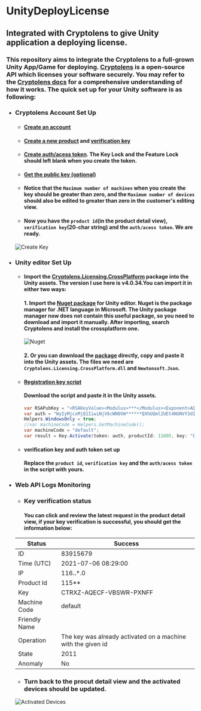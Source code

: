 # UnityDeployLicense
## Integrated with Cryptolens to give Unity application a deploying license.

### This repository aims to integrate the Cryptolens to a full-grown Unity App/Game for deploying. [Cryptolens](https://cryptolens.io/) is a open-source API which licenses your software securely. You may refer to the [Cryptolens docs](https://help.cryptolens.io/basics/index) for a comprehensive understanding of how it works. The quick set up for your Unity software is as following:

- ### Cryptolens Account Set Up
  - #### [Create an account](https://help.cryptolens.io/getting-started/create-account)
  - #### [Create a new product](https://help.cryptolens.io/getting-started/new-product) and [verification key](https://help.cryptolens.io/getting-started/create-license)
  - #### [Create auth/acess token](https://help.cryptolens.io/getting-started/access-token). The Key Lock and the Feature Lock should left blank when you create the token.
  - #### [Get the public key (optional)](https://help.cryptolens.io/getting-started/pubkey)
  - #### Notice that the `Maximum number of machines` when you create the key should be greater than zero, and the `Maximum number of devices` should also be edited to greater than zero in the customer's editing view. 
  - #### Now you have the `product id`(in the product detail view), `verification key`(20-char string) and the `auth/acess token`. We are ready.
  ![Create Key](https://user-images.githubusercontent.com/46734495/124695242-6662f280-df15-11eb-910f-8dfbd6dd56f8.PNG)
  
- ### Unity editor Set Up
  - #### Import the [Cryptolens.Licensing.CrossPlatform](https://github.com/Cryptolens/cryptolens-dotnet/releases/tag/v4.0.34) package into the Unity assets. The version I use here is v4.0.34.You can import it in either two ways:
    #### 1. Import the [Nuget package](https://github.com/GlitchEnzo/NuGetForUnity/releases) for Unity editor. Nuget is the package manager for .NET language in Microsoft. The Unity package manager now does not contain this useful package, so you need to download and import it manually. After importing, search Cryptolens and install the crossplatform one.
    ![Nuget](https://user-images.githubusercontent.com/46734495/124695207-56e3a980-df15-11eb-9760-c1d1afd90479.PNG)


    #### 2. Or you can download the [package](https://github.com/Cryptolens/cryptolens-dotnet/releases) directly, copy and paste it into the Unity assets. The files we need are `Cryptolens.Licensing.CrossPlatform.dll` and `Newtonsoft.Json`.

  - #### [Registration key script](RegistrationKey.cs/)
    #### Download the script and paste it in the Unity assets. 
    ```C#
    var RSAPubKey = "<RSAKeyValue><Modulus>***</Modulus><Exponent>AQAB</Exponent></RSAKeyValue>";
    var auth = "WyIyMjcxMjQ1IiwiNjV6cWN0VW******QXhUQml2UEt4NUNVY3dIdit4SjkzUXdob0JlbSJd";
    Helpers.WindowsOnly = true;
    //var machineCode = Helpers.GetMachineCode();
    var machineCode = "default";
    var result = Key.Activate(token: auth, productId: 11605, key: "CTRXZ-AQECF-VBSWR-PXNFF", machineCode: machineCode);
    ```
  - #### verification key and auth token set up
    #### Replace the `product id`, `verification key` and the `auth/acess token` in the script with yours.
  
- ### Web API Logs Monitoring
  - ### Key verification status
    #### You can click and review the latest request in the product detail view, if your key verification is successful, you should get the information below:
  Status | Success
  -- | --
  ID | 83915679
  Time (UTC) | 2021-07-06 08:29:00
  IP | 116.**.***.0
  Product Id | 115**
  Key | CTRXZ-AQECF-VBSWR-PXNFF
  Machine Code | default
  Friendly Name |  
  Operation | The key was already activated on a machine with the given id
  State | 2011
  Anomaly | No
 
  - ### Turn back to the procut detail view and the activated devices should be updated.
  ![Activated Devices](https://user-images.githubusercontent.com/46734495/124695055-0cfac380-df15-11eb-9ae8-f0f30a08bd0d.PNG)



